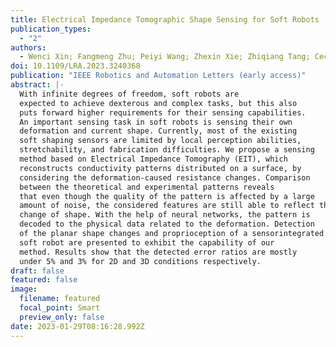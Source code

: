 ```yaml
---
title: Electrical Impedance Tomographic Shape Sensing for Soft Robots
publication_types:
  - "2"
authors:
  - Wenci Xin; Fangmeng Zhu; Peiyi Wang; Zhexin Xie; Zhiqiang Tang; Cecilia Laschi
doi: 10.1109/LRA.2023.3240368
publication: "IEEE Robotics and Automation Letters (early access)"
abstract: |-
  With infinite degrees of freedom, soft robots are
  expected to achieve dexterous and complex tasks, but this also
  puts forward higher requirements for their sensing capabilities.
  An important sensing task in soft robots is sensing their own
  deformation and current shape. Currently, most of the existing
  soft shaping sensors are limited by local perception abilities,
  stretchability, and fabrication difficulties. We propose a sensing
  method based on Electrical Impedance Tomography (EIT), which
  reconstructs conductivity patterns distributed on a surface, by
  considering the deformation-caused resistance changes. Comparison
  between the theoretical and experimental patterns reveals
  that even though the quality of the pattern is affected by a large
  amount of noise, the considered features are still able to reflect the
  change of shape. With the help of neural networks, the pattern is
  decoded to the physical data related to the deformation. Detection
  of the planar shape changes and proprioception of a sensorintegrated
  soft robot are presented to exhibit the capability of our
  method. Results show that the detected error ratios are mostly
  under 5% and 3% for 2D and 3D conditions respectively.
draft: false
featured: false
image:
  filename: featured
  focal_point: Smart
  preview_only: false
date: 2023-01-29T08:16:28.992Z
---
```

